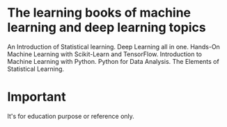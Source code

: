 # The learning books of machine learning and deep learning topics
An Introduction of Statistical learning.
Deep Learning all in one.
Hands-On Machine Learning with Scikit-Learn and TensorFlow.
Introduction to Machine Learning with Python.
Python for Data Analysis.
The Elements of Statistical Learning.

# Important
It's for education purpose or reference only.
